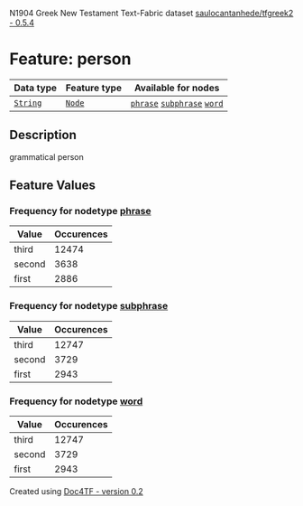 N1904 Greek New Testament Text-Fabric dataset [saulocantanhede/tfgreek2 - 0.5.4](https://github.com/saulocantanhede/tfgreek2)
# Feature: person
Data type|Feature type|Available for nodes
---|---|---
[`String`](featurebydatatype.md#string)|[`Node`](featurebytype.md#node)| [`phrase`](featurebynodetype.md#phrase)  [`subphrase`](featurebynodetype.md#subphrase)  [`word`](featurebynodetype.md#word) 
## Description
grammatical person
## Feature Values
### Frequency for nodetype [phrase](featurebynodetype.md#phrase)
Value|Occurences
---|---
third|12474
second|3638
first|2886
### Frequency for nodetype [subphrase](featurebynodetype.md#subphrase)
Value|Occurences
---|---
third|12747
second|3729
first|2943
### Frequency for nodetype [word](featurebynodetype.md#word)
Value|Occurences
---|---
third|12747
second|3729
first|2943
 

Created using [Doc4TF - version 0.2](https://github.com/tonyjurg/Doc4TF) 